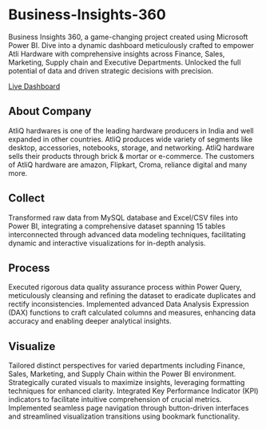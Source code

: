 # Business-Insights-360
Business Insights 360, a game-changing project created using Microsoft Power BI. Dive into a dynamic dashboard meticulously crafted to empower Atli Hardware with comprehensive insights across Finance, Sales, Marketing, Supply chain and Executive Departments. Unlocked the full potential of data and driven strategic decisions with precision. 

[Live Dashboard](https://app.powerbi.com/view?r=eyJrIjoiZWQ5MTRkOTYtMmFhOC00ZGZmLWJjMjgtYWYxMzAyYzhjZTE4IiwidCI6ImM2ZTU0OWIzLTVmNDUtNDAzMi1hYWU5LWQ0MjQ0ZGM1YjJjNCJ9)

## About Company
AtliQ hardwares is one of the leading hardware producers in India and well expanded in other countries. AtliQ produces wide variety of segments like desktop, accessories, notebooks, storage, and networking. AtliQ hardware sells their products through brick & mortar or e-commerce. The customers of AtliQ hardware are amazon, Flipkart, Croma, reliance digital and many more.

## Collect
Transformed raw data from MySQL database and Excel/CSV files into Power BI, integrating a comprehensive dataset spanning 15 tables interconnected through advanced data modeling techniques, facilitating dynamic and interactive visualizations for in-depth analysis.

## Process
Executed rigorous data quality assurance process within Power Query, meticulously cleansing and refining the dataset to eradicate duplicates and rectify inconsistencies. Implemented advanced Data Analysis Expression (DAX) functions to craft calculated columns and measures, enhancing data accuracy and enabling deeper analytical insights.

## Visualize
Tailored distinct perspectives for varied departments including Finance, Sales, Marketing, and Supply Chain within the Power BI environment. Strategically curated visuals to maximize insights, leveraging formatting techniques for enhanced clarity. Integrated Key Performance Indicator (KPI) indicators to facilitate intuitive comprehension of crucial metrics. Implemented seamless page navigation through button-driven interfaces and streamlined visualization transitions using bookmark functionality.

